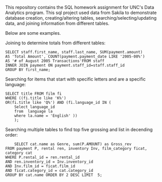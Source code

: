 This repository contains the SQL homework assignment for UNC's Data Analytics program. This sql project used data from Sakila to demonstrate database creation, creating/altering tables, searching/selecting/updating data, and joining information from different tables. 

Below are some examples.

Joining to determine totals from different tables:
```
SELECT staff.first_name, staff.last_name, SUM(payment.amount) 
AS 'Total Amount', COUNT(payment.payment_date LIKE '2005-08%') 
AS '# of August 2005 Transactions'FROM staff 
INNER JOIN payment ON payment.staff_id=staff.staff_id 
GROUP BY first_name;
```

Searching for items that start with specific letters and are a specific language:
```
SELECT title FROM film fi
WHERE ((fi.title like 'K%')  
OR(fi.title like 'Q%') AND (fi.language_id IN (
	Select language_id 
    from  language la
    where la.name = 'English' ))
    );
```

Searching multiple tables to find top five grossing and list in decending order:
```
    SELECT cat.name as Genre, sum(P.AMOUNT) as Gross_rev
FROM payment P, rental ren, inventory Inv, film_category ficat, category cat
WHERE P.rental_id = ren.rental_id
AND ren.inventory_id = Inv.inventory_id
AND Inv.film_id = ficat.film_id
AND ficat.category_id = cat.category_id
GROUP BY cat.name ORDER BY 2 DESC LIMIT  5; 
```
